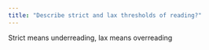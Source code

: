 ```yaml
---
title: "Describe strict and lax thresholds of reading?"
---
```

Strict means underreading, lax means overreading

